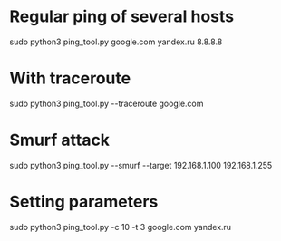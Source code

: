 # Regular ping of several hosts
sudo python3 ping_tool.py google.com yandex.ru 8.8.8.8

# With traceroute
sudo python3 ping_tool.py --traceroute google.com

# Smurf attack
sudo python3 ping_tool.py --smurf --target 192.168.1.100 192.168.1.255

# Setting parameters
sudo python3 ping_tool.py -c 10 -t 3 google.com yandex.ru
